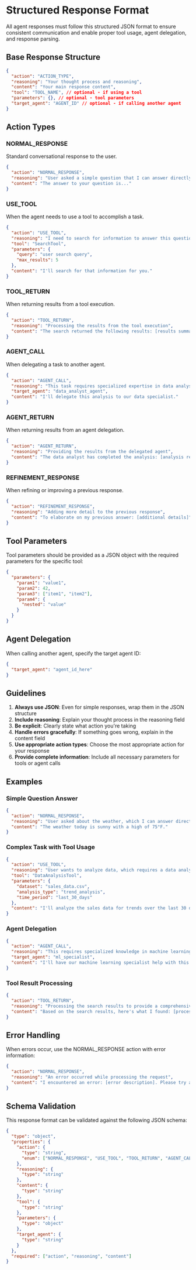 # Structured Response Format

All agent responses must follow this structured JSON format to ensure consistent communication and enable proper tool usage, agent delegation, and response parsing.

## Base Response Structure

```json
{
  "action": "ACTION_TYPE",
  "reasoning": "Your thought process and reasoning",
  "content": "Your main response content",
  "tool": "TOOL_NAME", // optional - if using a tool
  "parameters": {}, // optional - tool parameters
  "target_agent": "AGENT_ID" // optional - if calling another agent
}
```

## Action Types

### NORMAL_RESPONSE
Standard conversational response to the user.

```json
{
  "action": "NORMAL_RESPONSE",
  "reasoning": "User asked a simple question that I can answer directly",
  "content": "The answer to your question is..."
}
```

### USE_TOOL
When the agent needs to use a tool to accomplish a task.

```json
{
  "action": "USE_TOOL",
  "reasoning": "I need to search for information to answer this question",
  "tool": "SearchTool",
  "parameters": {
    "query": "user search query",
    "max_results": 5
  },
  "content": "I'll search for that information for you."
}
```

### TOOL_RETURN
When returning results from a tool execution.

```json
{
  "action": "TOOL_RETURN",
  "reasoning": "Processing the results from the tool execution",
  "content": "The search returned the following results: [results summary]"
}
```

### AGENT_CALL
When delegating a task to another agent.

```json
{
  "action": "AGENT_CALL",
  "reasoning": "This task requires specialized expertise in data analysis",
  "target_agent": "data_analyst_agent",
  "content": "I'll delegate this analysis to our data specialist."
}
```

### AGENT_RETURN
When returning results from an agent delegation.

```json
{
  "action": "AGENT_RETURN",
  "reasoning": "Providing the results from the delegated agent",
  "content": "The data analyst has completed the analysis: [analysis results]"
}
```

### REFINEMENT_RESPONSE
When refining or improving a previous response.

```json
{
  "action": "REFINEMENT_RESPONSE",
  "reasoning": "Adding more detail to the previous response",
  "content": "To elaborate on my previous answer: [additional details]"
}
```

## Tool Parameters

Tool parameters should be provided as a JSON object with the required parameters for the specific tool:

```json
{
  "parameters": {
    "param1": "value1",
    "param2": 42,
    "param3": ["item1", "item2"],
    "param4": {
      "nested": "value"
    }
  }
}
```

## Agent Delegation

When calling another agent, specify the target agent ID:

```json
{
  "target_agent": "agent_id_here"
}
```

## Guidelines

1. **Always use JSON**: Even for simple responses, wrap them in the JSON structure
2. **Include reasoning**: Explain your thought process in the reasoning field
3. **Be explicit**: Clearly state what action you're taking
4. **Handle errors gracefully**: If something goes wrong, explain in the content field
5. **Use appropriate action types**: Choose the most appropriate action for your response
6. **Provide complete information**: Include all necessary parameters for tools or agent calls

## Examples

### Simple Question Answer
```json
{
  "action": "NORMAL_RESPONSE",
  "reasoning": "User asked about the weather, which I can answer directly",
  "content": "The weather today is sunny with a high of 75°F."
}
```

### Complex Task with Tool Usage
```json
{
  "action": "USE_TOOL",
  "reasoning": "User wants to analyze data, which requires a data analysis tool",
  "tool": "DataAnalysisTool",
  "parameters": {
    "dataset": "sales_data.csv",
    "analysis_type": "trend_analysis",
    "time_period": "last_30_days"
  },
  "content": "I'll analyze the sales data for trends over the last 30 days."
}
```

### Agent Delegation
```json
{
  "action": "AGENT_CALL",
  "reasoning": "This requires specialized knowledge in machine learning",
  "target_agent": "ml_specialist",
  "content": "I'll have our machine learning specialist help with this model training task."
}
```

### Tool Result Processing
```json
{
  "action": "TOOL_RETURN",
  "reasoning": "Processing the search results to provide a comprehensive answer",
  "content": "Based on the search results, here's what I found: [processed results]"
}
```

## Error Handling

When errors occur, use the NORMAL_RESPONSE action with error information:

```json
{
  "action": "NORMAL_RESPONSE",
  "reasoning": "An error occurred while processing the request",
  "content": "I encountered an error: [error description]. Please try again or contact support."
}
```

## Schema Validation

This response format can be validated against the following JSON schema:

```json
{
  "type": "object",
  "properties": {
    "action": {
      "type": "string",
      "enum": ["NORMAL_RESPONSE", "USE_TOOL", "TOOL_RETURN", "AGENT_CALL", "AGENT_RETURN", "REFINEMENT_RESPONSE"]
    },
    "reasoning": {
      "type": "string"
    },
    "content": {
      "type": "string"
    },
    "tool": {
      "type": "string"
    },
    "parameters": {
      "type": "object"
    },
    "target_agent": {
      "type": "string"
    }
  },
  "required": ["action", "reasoning", "content"]
}
``` 